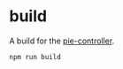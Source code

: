 # build

A build for the [pie-controller](https://github.com/pielabs/pie-controller).

```
npm run build
```